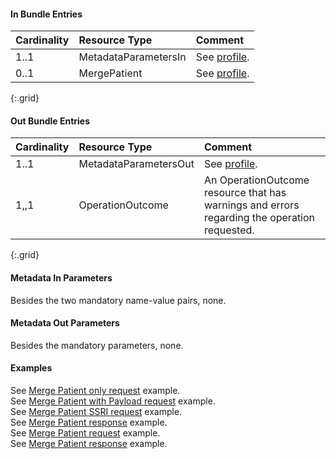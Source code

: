 

#### In Bundle Entries

Cardinality | Resource Type | Comment
:---|:---|:---
1..1 | MetadataParametersIn | See [profile](StructureDefinition-bc-metadata-parameters-in.html).
0..1 | MergePatient | See [profile](StructureDefinition-bc-merge-patient.html).
{:.grid}

#### Out Bundle Entries

Cardinality | Resource Type | Comment
:---|:---|:---
1..1 | MetadataParametersOut | See [profile](StructureDefinition-bc-metadata-parameters-out.html).
1,,1 | OperationOutcome | An OperationOutcome resource that has warnings and errors regarding the operation requested.
{:.grid}

#### Metadata In Parameters

Besides the two mandatory name-value pairs, none.

#### Metadata Out Parameters

Besides the mandatory parameters, none.

#### Examples
 
See [Merge Patient only request](Bundle-Merge-Only-Request.html) example.  
See [Merge Patient with Payload request](Bundle-Merge-WithPayload-Request.html) example.  
See [Merge Patient SSRI request](Bundle-Merge-SSRI-Request.html) example.  
See [Merge Patient response](Bundle-Merge-Response.html) example.  
See [Merge Patient request](Bundle-Bundle-MergePatient-Request-Example.html) example.  
See [Merge Patient response](Bundle-Bundle-MergePatient-Response-Example.html) example. 
